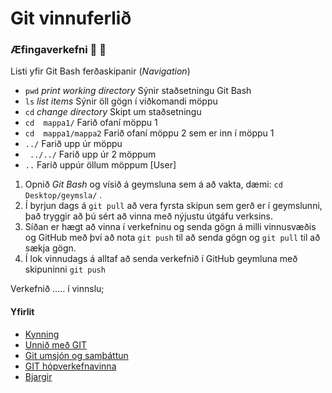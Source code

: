 # Git vinnuferlið

### Æfingaverkefni :running: :running:

Listi yfir Git Bash ferðaskipanir (*Navigation*)
* ```pwd``` *print working directory* Sýnir staðsetningu Git Bash
* ```ls```  *list items* Sýnir öll gögn í viðkomandi möppu
* ```cd```  *change directory* Skipt um staðsetningu
* ```cd  mappa1/``` Farið ofaní möppu 1
* ```cd  mappa1/mappa2``` Farið ofaní möppu 2 sem er inn í möppu 1
* ```../``` Farið upp úr möppu
* ``` ../../``` Farið upp úr 2 möppum
* ```..```  Farið uppúr öllum möppum [User]

1. Opnið *Git Bash* og vísið á geymsluna sem á að vakta, dæmi:  ```cd Desktop/geymsla/``` . 
2. Í byrjun dags á ```git pull``` að vera fyrsta skipun sem gerð er í geymslunni, það tryggir að þú sért að vinna með nýjustu útgáfu verksins. 
3. Síðan er hægt að vinna í verkefninu og senda gögn á milli vinnusvæðis og GitHub með því að nota  ```git push``` til að senda gögn og ```git pull```  til að sækja gögn. 
4. Í lok vinnudags á alltaf að senda verkefnið í GitHub geymluna með skipuninni ```git push``` 

Verkefnið ..... í vinnslu;


#### Yfirlit
* [Kynning](README.md)
* [Unnið með GIT](Git.md)
* [Git umsjón og samþáttun](Umsjón.md)
* [GIT hópverkefnavinna](Hópverkefnavinna.md)
* [Bjargir](Bjargir.md)
